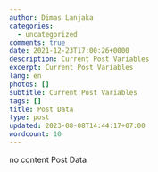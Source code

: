```yaml
---
author: Dimas Lanjaka
categories:
  - uncategorized
comments: true
date: 2021-12-23T17:00:26+0000
description: Current Post Variables
excerpt: Current Post Variables
lang: en
photos: []
subtitle: Current Post Variables
tags: []
title: Post Data
type: post
updated: 2023-08-08T14:44:17+07:00
wordcount: 10
---
```


no content Post Data